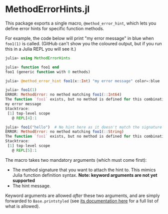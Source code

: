# MethodErrorHints.jl

This package exports a single macro, `@method_error_hint`, which lets you define error hints for specific function methods.

For example, the code below will print "my error message" in blue when `foo1(1)` is called.
(GitHub can't show you the coloured output, but if you run this in a Julia REPL you will see it.)

```julia
julia> using MethodErrorHints

julia> function foo1 end
foo1 (generic function with 0 methods)

julia> @method_error_hint foo1(x::Int) "my error message" color=:blue

julia> foo1(1)
ERROR: MethodError: no method matching foo1(::Int64)
The function `foo1` exists, but no method is defined for this combination of argument types.
my error message
Stacktrace:
 [1] top-level scope
   @ REPL[4]:1

julia> foo1("hello")  # No hint here as it doesn't match the signature with the hint
ERROR: MethodError: no method matching foo1(::String)
The function `foo1` exists, but no method is defined for this combination of argument types.
Stacktrace:
 [1] top-level scope
   @ REPL[5]:1
```

The macro takes two mandatory arguments (which must come first):

- The method signature that you want to attach the hint to. This mimics Julia function definition syntax. **Note: keyword arguments are not yet supported**
- The hint message.

Keyword arguments are allowed _after_ these two arguments, and are simply forwarded to `Base.printstyled` (see [its documentation here](https://docs.julialang.org/en/v1/base/io-network/#Base.printstyled) for a full list of what is allowed).
